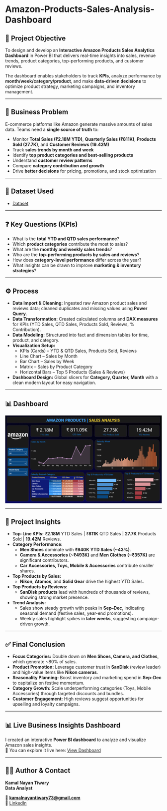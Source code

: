 # Amazon-Products-Sales-Analysis-Dashboard

## 📌 Project Objective  
To design and develop an **Interactive Amazon Products Sales Analytics Dashboard** in Power BI that delivers real-time insights into sales, revenue trends, product categories, top-performing products, and customer reviews.  

The dashboard enables stakeholders to track **KPIs**, analyze performance by **month/week/category/product**, and make **data-driven decisions** to optimize product strategy, marketing campaigns, and inventory management.  

---

## 🚨 Business Problem  
E-commerce platforms like Amazon generate massive amounts of sales data. Teams need a **single source of truth** to:  
- Monitor **Total Sales (₹2.18M YTD)**, **Quarterly Sales (₹811K)**, **Products Sold (27.7K)**, and **Customer Reviews (19.42M)**  
- Track **sales trends by month and week**  
- Identify **top product categories and best-selling products**  
- Understand **customer review patterns**  
- Compare **category contribution and growth**  
- Drive **better decisions** for pricing, promotions, and stock optimization  

---

## 📂 Dataset Used  
- [Dataset](https://github.com/KamalNayanTiwary/Amazon-Products-Sales-Analysis/blob/main/Amazon_Combined_Data.xlsx)

---

## ❓ Key Questions (KPIs)  
- What is the **total YTD and QTD sales performance**?  
- Which **product categories** contribute the most to sales?  
- What are the **monthly and weekly sales trends**?  
- Who are the **top-performing products by sales and reviews**?  
- How does **category-level performance** differ across the year?  
- What insights can be drawn to improve **marketing & inventory strategies**?  

---

## ⚙️ Process  
- **Data Import & Cleaning:** Ingested raw Amazon product sales and reviews data; cleaned duplicates and missing values using **Power Query**.  
- **Data Transformation:** Created calculated columns and **DAX measures** for KPIs (YTD Sales, QTD Sales, Products Sold, Reviews, % Contribution).  
- **Data Modeling:** Structured into fact and dimension tables for time, product, and category.  
- **Visualization Setup:**  
  - KPIs (Cards) – YTD & QTD Sales, Products Sold, Reviews  
  - Line Chart – Sales by Month  
  - Bar Chart – Sales by Week  
  - Matrix – Sales by Product Category  
  - Horizontal Bars – Top 5 Products (Sales & Reviews)  
- **Dashboard Design:** Global slicers for **Category, Quarter, Month** with a clean modern layout for easy navigation.  

---

## 📊 Dashboard  

![Overview](https://github.com/KamalNayanTiwary/Amazon-Products-Sales-Analysis/blob/main/Snapshot%20of%20Dashboard.png)  

---

## 🔎 Project Insights  
- **Top-Line KPIs:** ₹**2.18M** YTD Sales | ₹**811K** QTD Sales | **27.7K** Products Sold | **19.42M** Reviews.  
- **Category Performance:**  
  - **Men Shoes** dominate with **₹940K YTD Sales (~43%)**.  
  - **Camera & Accessories (~₹493K)** and **Men Clothes (~₹357K)** are significant contributors.  
  - **Car Accessories, Toys, Mobile & Accessories** contribute smaller shares.  
- **Top Products by Sales:**  
  - **Nikon**, **Atomos**, and **Solid Gear** drive the highest YTD Sales.  
- **Top Products by Reviews:**  
  - **SanDisk products** lead with hundreds of thousands of reviews, showing strong market presence.  
- **Trend Analysis:**  
  - Sales show steady growth with peaks in **Sep–Dec**, indicating seasonal demand (festive sales, year-end promotions).  
  - Weekly sales highlight spikes in **later weeks**, suggesting campaign-driven growth.  

---

## ✅ Final Conclusion  
- **Focus Categories:** Double down on **Men Shoes, Camera, and Clothes**, which generate ~80% of sales.  
- **Product Promotion:** Leverage customer trust in **SanDisk** (review leader) and high-value items like **Nikon cameras**.  
- **Seasonality Planning:** Boost inventory and marketing spend in **Sep–Dec** to capitalize on festive momentum.  
- **Category Growth:** Scale underperforming categories (Toys, Mobile Accessories) through targeted discounts and bundles.  
- **Customer Engagement:** High reviews suggest opportunities for upselling and loyalty campaigns.  

---

## 📊 Live Business Insights Dashboard  
I created an interactive **Power BI dashboard** to analyze and visualize Amazon sales insights.  
🔗 You can explore it live here: [View Dashboard](https://app.powerbi.com/groups/me/reports/ac07fe7e-2d52-45c5-9247-5ed773cc6434/234142fdca0a22dab558?experience=power-bi)  

---

## 👨‍💻 Author & Contact  
**Kamal Nayan Tiwary**  
**Data Analyst**  

📧 **kamalnayantiwary73@gmail.com**  
🔗 [LinkedIn](https://www.linkedin.com/in/kamal-nayan-tiwary-2022-2026-/)  

